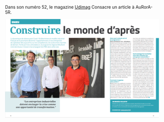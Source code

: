 Dans son numéro 52, le magazine [Udimag](https://www.google.com/url?q=https://www.udimec.fr/sites/default/files/udimag_52_planche_bd.pdf&sa=D&ust=1610110042546000&usg=AOvVaw0VnZcoSjHrhvI8M5_i8Xkf) Consacre un article à AuRorA-5R.

![](images/image1.png)

